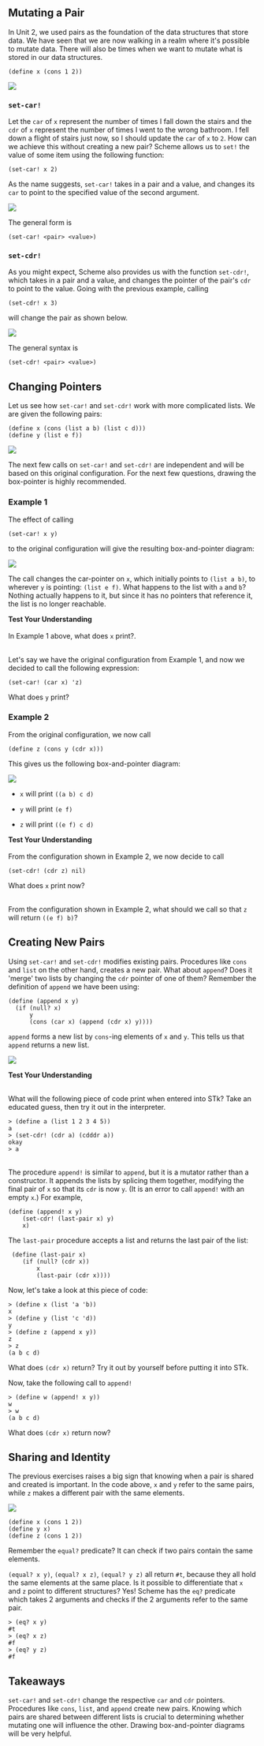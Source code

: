 ## Mutating a Pair

In Unit 2, we used pairs as the foundation of the data structures that store
data. We have seen that we are now walking in a realm where it's possible to
mutate data. There will also be times when we want to mutate what is stored in
our data structures.

`(define x (cons 1 2))`

![](/static/lab9-1.png)

### `set-car!`

Let the `car` of `x` represent the number of times I fall down the stairs and the `cdr` of `x` represent the number of times I went to the wrong bathroom. I fell down a flight of stairs just now, so I should update the `car` of `x` to `2`. How can we achieve this without creating a new pair? Scheme allows us to `set!` the value of some item using the following function:

	(set-car! x 2)

As the name suggests, `set-car!` takes in a pair and a value, and changes its `car` to point to the specified value of the second argument.

![](/static/lab9-2.png)

The general form is

	(set-car! <pair> <value>)

### `set-cdr!`

As you might expect, Scheme also provides us with the function `set-cdr!`, which takes in a pair and a value, and changes the pointer of the pair's `cdr` to point to the value. Going with the previous example, calling 

	(set-cdr! x 3)

will change the pair as shown below.

![](/static/lab9-3.png)

The general syntax is

	(set-cdr! <pair> <value>)

## Changing Pointers

Let us see how `set-car!` and `set-cdr!` work with more complicated lists. We are given the following pairs:    
    
    (define x (cons (list a b) (list c d)))
    (define y (list e f))
    

![](http://mitpress.mit.edu/sites/default/files/sicp/full-text/book/ch3-Z-G-13.gif)

The next few calls on `set-car!` and `set-cdr!` are independent and will be
based on this original configuration. For the next few questions, drawing the
box-pointer is highly recommended.

### Example 1

The effect of calling

	(set-car! x y)

to the original configuration will give the resulting box-and-pointer diagram:

![](http://mitpress.mit.edu/sites/default/files/sicp/full-text/book/ch3-Z-G-14.gif)

The call changes the car-pointer on `x`, which initially points to `(list a b)`, to wherever `y` is pointing: `(list e f)`. What happens to the list with `a` and `b`? Nothing actually happens to it, but since it has no pointers that reference it, the list is no longer reachable.

<div class="mc">
<strong>Test Your Understanding</strong><br><br>
In Example 1 above, what does <code>x</code> print?.

<ans text="(e f c d)" explanation=""></ans>
<ans text="((e f) c d)" explanation="" correct></ans>
<ans text="(e f (c d))" explanation=""></ans>
<ans text="((e f) (c d))" explanation=""></ans>
<ans text="(ask sam 'write-check 50)" explanation=""></ans>
<!-- and so on -->
<br>
Let's say we have the original configuration from Example 1, and now we decided to call the following expression:

<pre><code>(set-car! (car x) 'z)</code></pre>

What does <code>y</code> print?

<ans text="(e f)" explanation=""></ans>
<ans text="(z f)" explanation="(car x) will return the pair that contains 'e. The set-car! will change its car-pointer from 'e to 'z. Because y shares that pair with x, y is now (z f)" correct></ans>
<ans text="Error" explanation=""></ans>
</div>


### Example 2

From the original configuration, we now call

	(define z (cons y (cdr x)))

This gives us the following box-and-pointer diagram:

![](http://mitpress.mit.edu/sites/default/files/sicp/full-text/book/ch3-Z-G-15.gif)


  * `x` will print `((a b) c d)`

  * `y` will print `(e f)`

  * `z` will print `((e f) c d)`

<div class="mc">
<strong>Test Your Understanding</strong><br><br>
From the configuration shown in Example 2, we now decide to call

<pre><code>(set-cdr! (cdr z) nil)</code></pre>

What does <code>x</code> print now?

<ans text="(a b)" explanation=""></ans>
<ans text="((a b))" explanation=""></ans>
<ans text="((a b) c)" explanation="(cdr z) will return the pair with 'c. The set-cdr will change its cdr pointer to nil. The pair with 'd now has nothing that points to it." correct></ans>
<!-- and so on -->
<br>
From the configuration shown in Example 2, what should we call so that <code>z</code> will return <code>((e f) b)</code>?

<ans text="(set-cdr! z (car x))" explanation=""></ans>
<ans text="(set-cdr! z (cadar x))" explanation=""></ans>
<ans text="(set-cdr! z (cdar x))" explanation="the car of z currently points (e f) already. Its cdr, points to the pair with c which is not where we want it to be. We want to call something like (set-cdr! z ???). ??? needs to be the pair with b, which is (cdar x)." correct></ans>
<ans text="(set-car! (cdar x) (cdr z))" explanation=""></ans>
<ans text="Cannot be done with a single call" explanation=""></ans>
</div>

## Creating New Pairs

Using `set-car!` and `set-cdr!` modifies existing pairs. Procedures like
`cons` and `list` on the other hand, creates a new pair. What about `append`?
Does it 'merge' two lists by changing the `cdr` pointer of one of them?
Remember the definition of `append` we have been using:

    
    
    (define (append x y)
      (if (null? x)
          y
          (cons (car x) (append (cdr x) y))))
    

`append` forms a new list by `cons`-ing elements of `x` and `y`. This tells us
that `append` returns a new list.

![](/static/lab9-4.png)

<div class="mc">
<strong>Test Your Understanding</strong><br><br>

What will the following piece of code print when entered into STk? Take an educated guess, then try it out in the interpreter.

	> (define a (list 1 2 3 4 5))
	a
	> (set-cdr! (cdr a) (cdddr a))
	okay
	> a

<ans text="Click here to reveal answer." explanation="(1 2 4 5)" correct></ans>
<br>
The procedure `append!` is similar to `append`, but it is a mutator rather than a constructor. It appends the lists by splicing them together, modifying the final pair of `x` so that its `cdr` is now `y`. (It is an error to call `append!` with an empty `x`.) For example,

<pre><code>(define (append! x y)
	(set-cdr! (last-pair x) y)
	x)</code></pre>

The `last-pair` procedure accepts a list and returns the last pair of the list:

<pre><code> (define (last-pair x)
	(if (null? (cdr x))
		x
		(last-pair (cdr x))))</code></pre>

Now, let's take a look at this piece of code:

<pre><code>> (define x (list 'a 'b))
x      
> (define y (list 'c 'd))
y
> (define z (append x y))
z     
> z
(a b c d)</code></pre>

What does <code>(cdr x)</code> return? Try it out by yourself before putting it into STk.

<ans text="Click here to reveal answer." explanation="(b)" correct></ans>

Now, take the following call to <code>append!</code>

<pre><code>> (define w (append! x y))
w
> w
(a b c d)</code></pre>

What does <code>(cdr x)</code> return now?

<ans text="Click here to reveal answer." explanation="(b c d)" correct></ans>
</div>

## Sharing and Identity

The previous exercises raises a big sign that knowing when a pair is shared and created is important. In the code above, `x` and `y` refer to the same pairs, while `z` makes a different pair with the same elements.

![](/static/lab9-5.png)

```
(define x (cons 1 2))
(define y x)
(define z (cons 1 2))
```

Remember the `equal?` predicate? It can check if two pairs contain the same
elements.

`(equal? x y)`, `(equal? x z)`, `(equal? y z)` all return `#t`, because they all hold the same elements at the same place. Is it possible to differentiate that `x` and `z` point to different structures? Yes! Scheme has the `eq?` predicate which takes 2 arguments and checks if the 2 arguments refer to the same pair.

```
> (eq? x y)
#t
> (eq? x z)
#f
> (eq? y z)
#f
```

## Takeaways

`set-car!` and `set-cdr!` change the respective `car` and `cdr` pointers. Procedures like `cons`, `list`, and `append` create new pairs. Knowing which pairs are shared between different lists is crucial to determining whether mutating one will influence the other. Drawing box-and-pointer diagrams will be very helpful.